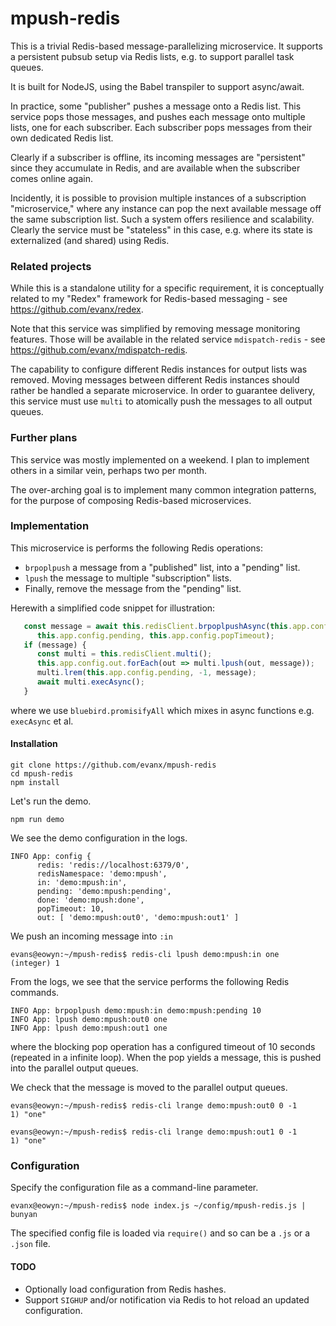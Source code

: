 
# mpush-redis

This is a trivial Redis-based message-parallelizing microservice. It supports a persistent pubsub setup via Redis lists, e.g. to support parallel task queues.

It is built for NodeJS, using the Babel transpiler to support async/await.

In practice, some "publisher" pushes a message onto a Redis list. This service pops those messages, and pushes each message onto multiple lists, one for each subscriber. Each subscriber pops messages from their own dedicated Redis list.

Clearly if a subscriber is offline, its incoming messages are "persistent" since they accumulate in Redis, and are available when the subscriber comes online again.

Incidently, it is possible to provision multiple instances of a subscription "microservice," where any instance can pop the next available message off the same subscription list. Such a system offers resilience and scalability. Clearly the service must be "stateless" in this case, e.g. where its state is externalized (and shared) using Redis.


### Related projects

While this is a standalone utility for a specific requirement, it is conceptually related to my "Redex" framework for Redis-based messaging - see https://github.com/evanx/redex.

Note that this service was simplified by removing message monitoring features. Those will be available in the related service `mdispatch-redis` - see https://github.com/evanx/mdispatch-redis.

The capability to configure different Redis instances for output lists was removed. Moving messages between different Redis instances should rather be handled a separate microservice. In order to guarantee delivery, this service must use `multi` to atomically push the messages to all output queues.


### Further plans

This service was mostly implemented on a weekend. I plan to implement others in a similar vein, perhaps two per month.

The over-arching goal is to implement many common integration patterns, for the purpose of composing Redis-based microservices.


### Implementation

This microservice is performs the following Redis operations:

- `brpoplpush` a message from a "published" list, into a "pending" list.
- `lpush` the message to multiple "subscription" lists.
- Finally, remove the message from the "pending" list.

Herewith a simplified code snippet for illustration:
```javascript
   const message = await this.redisClient.brpoplpushAsync(this.app.config.in,
      this.app.config.pending, this.app.config.popTimeout);
   if (message) {
      const multi = this.redisClient.multi();
      this.app.config.out.forEach(out => multi.lpush(out, message));
      multi.lrem(this.app.config.pending, -1, message);
      await multi.execAsync();
   }
```
where we use `bluebird.promisifyAll` which mixes in async functions e.g. `execAsync` et al.


#### Installation

```shell
git clone https://github.com/evanx/mpush-redis
cd mpush-redis
npm install
```
Let's run the demo.
```shell
npm run demo
```
We see the demo configuration in the logs.
```shell
INFO App: config {
      redis: 'redis://localhost:6379/0',
      redisNamespace: 'demo:mpush',
      in: 'demo:mpush:in',
      pending: 'demo:mpush:pending',
      done: 'demo:mpush:done',
      popTimeout: 10,
      out: [ 'demo:mpush:out0', 'demo:mpush:out1' ]
```

We push an incoming message into `:in`

```shell
evans@eowyn:~/mpush-redis$ redis-cli lpush demo:mpush:in one
(integer) 1
```

From the logs, we see that the service performs the following Redis commands.

```
INFO App: brpoplpush demo:mpush:in demo:mpush:pending 10
INFO App: lpush demo:mpush:out0 one
INFO App: lpush demo:mpush:out1 one
```
where the blocking pop operation has a configured timeout of 10 seconds (repeated in a infinite loop). When the pop yields a message, this is pushed into the parallel output queues.

We check that the message is moved to the parallel output queues.
```shell
evans@eowyn:~/mpush-redis$ redis-cli lrange demo:mpush:out0 0 -1
1) "one"
```
```shell
evans@eowyn:~/mpush-redis$ redis-cli lrange demo:mpush:out1 0 -1
1) "one"
```

### Configuration

Specify the configuration file as a command-line parameter.

```shell
evanx@eowyn:~/mpush-redis$ node index.js ~/config/mpush-redis.js | bunyan
```

The specified config file is loaded via `require()` and so can be a `.js` or a `.json` file.

#### TODO

- Optionally load configuration from Redis hashes.
- Support `SIGHUP` and/or notification via Redis to hot reload an updated configuration.
